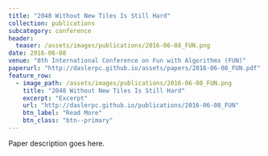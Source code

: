 ```yaml
---
title: "2048 Without New Tiles Is Still Hard"
collection: publications
subcategory: conference
header: 
  teaser: /assets/images/publications/2016-06-08_FUN.png
date: 2016-06-08
venue: "8th International Conference on Fun with Algorithms (FUN)"
paperurl: "http://daslerpc.github.io/assets/papers/2016-06-08_FUN.pdf"
feature_row: 
  - image_path: /assets/images/publications/2016-06-08_FUN.png
    title: "2048 Without New Tiles Is Still Hard"
    excerpt: "Excerpt"
    url: "http://daslerpc.github.io/publications/2016-06-08_FUN"
    btn_label: "Read More"
    btn_class: "btn--primary"
---
```


Paper description goes here.
